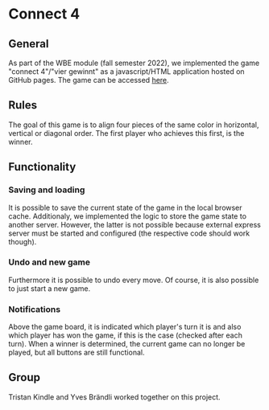 # Connect 4
## General
As part of the WBE module (fall semester 2022), we implemented the game "connect 4"/"vier gewinnt" as a javascript/HTML application hosted on GitHub pages. The game can be accessed [here](https://github.zhaw.ch/pages/kindltri/connect4/).

## Rules
The goal of this game is to align four pieces of the same color in horizontal, vertical or diagonal order. The first player who achieves this first, is the winner.

## Functionality

### Saving and loading
It is possible to save the current state of the game in the local browser cache. Additionaly, we implemented the logic to store the game state to another server. However, the latter is not possible because external express server must be started and configured (the respective code should work though). 

### Undo and new game
Furthermore it is possible to undo every move. Of course, it is also possible to just start a new game.

### Notifications
Above the game board, it is indicated which player's turn it is and also which player has won the game, if this is the case (checked after each turn). When a winner is determined, the current game can no longer be played, but all buttons are still functional.

## Group
Tristan Kindle and Yves Brändli worked together on this project.
